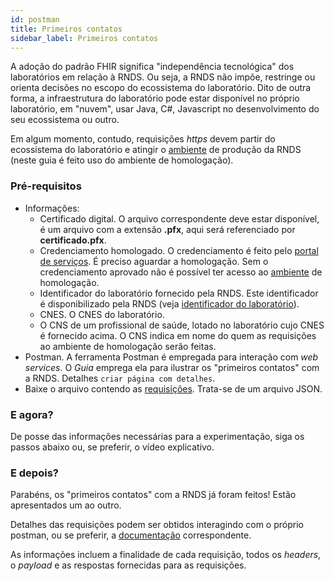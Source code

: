```yaml
---
id: postman
title: Primeiros contatos
sidebar_label: Primeiros contatos
---
```


A adoção do padrão FHIR significa "independência tecnológica" dos laboratórios em relação à RNDS. Ou seja, a RNDS não impõe, restringe ou orienta decisões
no escopo do ecossistema do laboratório. Dito de outra forma, a infraestrutura
do laboratório pode estar disponível no próprio laboratório, em "nuvem", usar
Java, C#, Javascript no desenvolvimento do seu ecossistema ou outro.

Em algum momento, contudo, requisições _https_ devem partir do ecossistema do laboratório e atingir o [ambiente](./ambientes) de produção da RNDS (neste guia é feito uso do ambiente de homologação).

### Pré-requisitos

- Informações:
  - Certificado digital. O arquivo correspondente deve estar disponível, é um arquivo com a extensão **.pfx**, aqui será referenciado por **certificado.pfx**.
  - Credenciamento homologado. O credenciamento é feito pelo [portal de serviços](https://servicos-datasus.saude.gov.br/). É preciso aguardar a homologação. Sem o credenciamento aprovado não é possível ter acesso ao [ambiente](./ambientes) de homologação.
  - Identificador do laboratório fornecido pela RNDS. Este identificador é disponibilizado pela RNDS (veja [identificador do laboratório](./identificador)).
  - CNES. O CNES do laboratório.
  - O CNS de um profissional de saúde, lotado no laboratório cujo CNES é fornecido acima. O CNS indica em nome do quem as requisições ao ambiente de homologação serão feitas.
- Postman. A ferramenta Postman é empregada para interação com _web services_. O _Guia_ emprega ela para ilustrar os "primeiros contatos" com a RNDS. Detalhes `criar página com detalhes`.
- Baixe o arquivo contendo as [requisições](https://github.com/kyriosdata/rnds/blob/3e92565e6e7fefd4020e89073166d9282510f2c2/tools/postman/rnds-postman-collection.json). Trata-se de um arquivo JSON.

### E agora?

De posse das informações necessárias para a experimentação, siga os passos abaixo ou, se preferir, o vídeo explicativo.

### E depois?

Parabéns, os "primeiros contatos" com a RNDS já foram feitos! Estão apresentados um ao outro.

Detalhes das requisições podem ser obtidos interagindo com o próprio postman, ou se preferir, a [documentação](https://documenter.getpostman.com/view/215332/TVCiUn6P) correspondente.

As informações incluem a finalidade de cada requisição, todos os _headers_, o _payload_ e as respostas fornecidas para as requisições.

